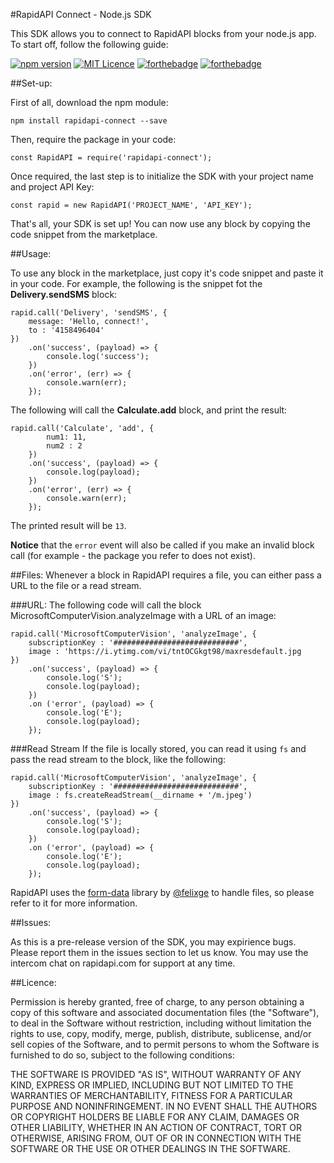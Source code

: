#RapidAPI Connect - Node.js SDK

This SDK allows you to connect to RapidAPI blocks from your node.js app. To start off, follow the following guide:

[![npm version](https://badge.fury.io/js/rapidapi-connect.svg)](https://badge.fury.io/js/rapidapi-connect)
[![MIT Licence](https://badges.frapsoft.com/os/mit/mit.png?v=103)](https://opensource.org/licenses/mit-license.php)
[![forthebadge](http://forthebadge.com/images/badges/built-by-developers.svg)](http://forthebadge.com)
[![forthebadge](http://forthebadge.com/images/badges/uses-js.svg)](http://forthebadge.com)

##Set-up:

First of all, download the npm module:

    npm install rapidapi-connect --save

Then, require the package in your code:

    const RapidAPI = require('rapidapi-connect');

Once required, the last step is to initialize the SDK with your project name and project API Key:

    const rapid = new RapidAPI('PROJECT_NAME', 'API_KEY');

That's all, your SDK is set up! You can now use any block by copying the code snippet from the marketplace.

##Usage:

To use any block in the marketplace, just copy it's code snippet and paste it in your code. For example, the following is the snippet fot the **Delivery.sendSMS** block:

    rapid.call('Delivery', 'sendSMS', {
        message: 'Hello, connect!',
        to : '4158496404'
    })
        .on('success', (payload) => {
            console.log('success');
        })
        .on('error', (err) => {
            console.warn(err);
        });

The following will call the **Calculate.add** block, and print the result:

    rapid.call('Calculate', 'add', {
            num1: 11,
            num2 : 2
        })
        .on('success', (payload) => {
            console.log(payload);
        })
        .on('error', (err) => {
            console.warn(err);
        });

The printed result will be `13`.

**Notice** that the `error` event will also be called if you make an invalid block call (for example - the package you refer to does not exist).

##Files:
Whenever a block in RapidAPI requires a file, you can either pass a URL to the file or a read stream.

###URL:
The following code will call the block MicrosoftComputerVision.analyzeImage with a URL of an image:

```
rapid.call('MicrosoftComputerVision', 'analyzeImage', {
    subscriptionKey : '############################',
    image : 'https://i.ytimg.com/vi/tntOCGkgt98/maxresdefault.jpg
})
    .on('success', (payload) => {
        console.log('S');
        console.log(payload);
    })
    .on ('error', (payload) => {
        console.log('E');
        console.log(payload);
    });
```

###Read Stream
If the file is locally stored, you can read it using `fs` and pass the read stream to the block, like the following:
```
rapid.call('MicrosoftComputerVision', 'analyzeImage', {
    subscriptionKey : '############################',
    image : fs.createReadStream(__dirname + '/m.jpeg')
})
    .on('success', (payload) => {
        console.log('S');
        console.log(payload);
    })
    .on ('error', (payload) => {
        console.log('E');
        console.log(payload);
    });
```

RapidAPI uses the [form-data](https://github.com/form-data/form-data) library by [@felixge](https://github.com/felixge) to handle files, so please refer to it for more information.

##Issues:

As this is a pre-release version of the SDK, you may expirience bugs. Please report them in the issues section to let us know. You may use the intercom chat on rapidapi.com for support at any time.

##Licence:

Permission is hereby granted, free of charge, to any person obtaining a copy of this software and associated documentation files (the "Software"), to deal in the Software without restriction, including without limitation the rights to use, copy, modify, merge, publish, distribute, sublicense, and/or sell copies of the Software, and to permit persons to whom the Software is furnished to do so, subject to the following conditions:

THE SOFTWARE IS PROVIDED "AS IS", WITHOUT WARRANTY OF ANY KIND, EXPRESS OR IMPLIED, INCLUDING BUT NOT LIMITED TO THE WARRANTIES OF MERCHANTABILITY, FITNESS FOR A PARTICULAR PURPOSE AND NONINFRINGEMENT. IN NO EVENT SHALL THE AUTHORS OR COPYRIGHT HOLDERS BE LIABLE FOR ANY CLAIM, DAMAGES OR OTHER LIABILITY, WHETHER IN AN ACTION OF CONTRACT, TORT OR OTHERWISE, ARISING FROM, OUT OF OR IN CONNECTION WITH THE SOFTWARE OR THE USE OR OTHER DEALINGS IN THE SOFTWARE.

